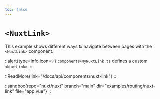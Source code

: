 ```yaml
---
toc: false
---
```


# `<NuxtLink>`

This example shows different ways to navigate between pages with the `<NuxtLink>` component.

::alert{type=info icon=💡}
`components/MyNuxtLink.ts` defines a custom `<NuxtLink>`.
::

::ReadMore{link="/docs/api/components/nuxt-link"}
::

::sandbox{repo="nuxt/nuxt" branch="main" dir="examples/routing/nuxt-link" file="app.vue"}
::
